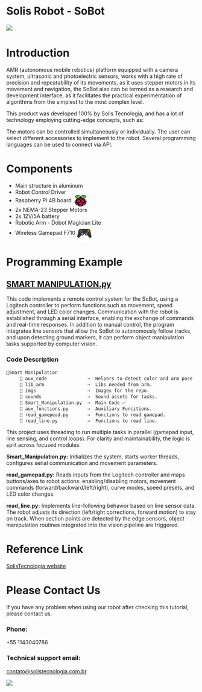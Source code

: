 # Solis Robot - SoBot
![](imgs/SoBotArm.png)
# Introduction

AMR (autonomous mobile robotics) platform equipped with a camera system, ultrasonic and photoelectric sensors, works with a high rate of precision and repeatability of its movements, as it uses stepper motors in its movement and navigation, the SoBot also can be termed as a research and development interface, as it facilitates the practical experimentation of algorithms from the simplest to the most complex level.

This product was developed 100% by Solis Tecnologia, and has a lot of technology employing cutting-edge concepts, such as:

The motors can be controlled simultaneously or individually.
The user can select different accessories to implement to the robot.
Several programming languages can be used to connect via API.

# Components

* Main structure in aluminum
* Robot Control Driver
* Raspberry Pi 4B board <img align="center" height="30" width="40" src="https://github.com/devicons/devicon/blob/master/icons/raspberrypi/raspberrypi-original.svg">
* 2x NEMA-23 Stepper Motors
* 2x 12V/5A battery
* Robotic Arm - Dobot Magician Lite
* Wireless Gamepad F710  <img align="center" height="40" width="40" src="imgs\control.png">


# Programming Example
## [SMART MANIPULATION.py](Smart_Manipulation.py) 
This code implements a remote control system for the SoBot, using a Logitech controller to perform functions such as movement, speed adjustment, and LED color changes. Communication with the robot is established through a serial interface, enabling the exchange of commands and real-time responses. In addition to manual control, the program integrates line sensors that allow the SoBot to autonomously follow tracks, and upon detecting ground markers, it can perform object manipulation tasks supported by computer vision.

### Code Description
```
📂Smart Manipulation
     📂 aux_code               →  Helpers to detect color and arm pose
     📂 lib_arm                →  Libs needed from arm.
     📂 imgs                   →  Images for the repo.
     📂 sounds                 →  Sound assets for tasks.
     📘 Smart_Manipulation.py  →  Main Code ✅
     📘 aux_functions.py       →  Auxiliary Funcitions. 
     📘 read_gamepead.py       →  Functions to read gamepad.
     📘 read_line.py           →  Functions to read line.
````
This project uses threading to run multiple tasks in parallel (gamepad input, line sensing, and control loops). For clarity and maintainability, the logic is split across focused modules:

**Smart_Manipulation.py:** Initializes the system, starts worker threads, configures serial communication and movement parameters.

**read_gamepad.py:** Reads inputs from the Logitech controller and maps buttons/axes to robot actions: enabling/disabling motors, movement commands (forward/backward/left/right), curve modes, speed presets, and LED color changes.

**read_line.py:** Implements line-following behavior based on line sensor data. The robot adjusts its direction (left/right corrections, forward motion) to stay on track. When section points are detected by the edge sensors, object manipulation routines integrated into the vision pipeline are triggered.


# Reference Link
[SolisTecnologia website](https://www.solistecnologia.com.br/sobot)

# Please Contact Us
If you have any problem when using our robot after checking this tutorial, please contact us.

### Phone:
+55 1143040786

### Technical support email: 
contato@solistecnologia.com.br


![](imgs/logo.png)


